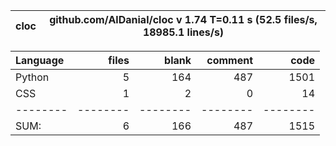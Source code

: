 cloc|github.com/AlDanial/cloc v 1.74  T=0.11 s (52.5 files/s, 18985.1 lines/s)
--- | ---

Language|files|blank|comment|code
:-------|-------:|-------:|-------:|-------:
Python|5|164|487|1501
CSS|1|2|0|14
--------|--------|--------|--------|--------
SUM:|6|166|487|1515
